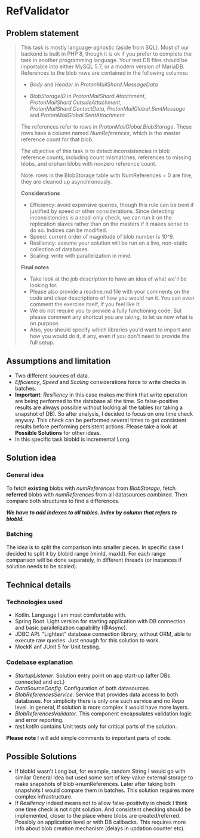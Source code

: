 # RefValidator

## Problem statement

<blockquote>
This task is mostly language-agnostic (aside from SQL). Most of our backend is built in PHP 8, though it is ok if you prefer to complete the task in another programming language. Your test DB files should be importable into either MySQL 5.7, or a modern version of MariaDB.
References to the blob rows are contained in the following columns:

* _Body_ and _Header_ in _ProtonMailShard.MessageData_

* _BlobStorageID_ in _ProtonMailShard.Attachment_, _ProtonMailShard.OutsideAttachment_,
  _ProtonMailShard.ContactData_, _ProtonMailGlobal.SentMessage_ and
  _ProtonMailGlobal.SentAttachment_

The references refer to rows in _ProtonMailGlobal.BlobStorage_. These rows have a column named
_NumReferences_, which is the master reference count for that blob.

The objective of this task is to detect inconsistencies in blob reference counts, including count
mismatches, references to missing blobs, and orphan blobs with nonzero reference count.

Note: rows in the BlobStorage table with NumReferences = 0 are fine, they are cleaned up
asynchronously.

**Considerations**

* Efficiency: avoid expensive queries, though this rule can be bent if justified by speed or other
  considerations. Since detecting inconsistencies is a read-only check, we can run it on the
  replication slaves rather than on the masters if it makes sense to do so. Indices can be modified.
* Speed: current order of magnitude of blob number is 10^9.
* Resiliency: assume your solution will be run on a live, non-static collection of databases.
* Scaling: write with parallelization in mind.

**Final notes**

* Take look at the job description to have an idea of what we'll be looking for.
* Please also provide a readme.md file with your comments on the code and clear descriptions of how
  you would run it. You can even comment the exercise itself, if you feel like it.
* We do not require you to provide a fully functioning code. But please comment any shortcut you are
  taking, to let us now what is on purpose.
* Also, you should specify which libraries you'd want to import and how you would do it, if any,
  even if you don't need to provide the full setup.

</blockquote>

## Assumptions and limitation

* Two different sources of data.
* _Efficiency_, _Speed_ and _Scaling_ considerations force to write checks in batches.
* **Important**: _Resiliency_ in this case makes me think that write operation are being performed
  to
  the database all the time. So false-positive results are always possible without locking all the
  tables (or taking a snapshot of DB).
  So after analysis, I decided to focus on one time check anyway. This check can be performed
  several times to get consistent results before performing persistent actions. Please take a look
  at **Possible Solutions** for other ideas.
* In this specific task blobId is incremental Long.

## Solution idea

### General idea

To fetch **existing** blobs with _numReferences_ from _BlobStorage_, fetch **referred** blobs with
_numReferences_ from all datasources combined.
Then compare both structures to find a differences.

_**We have to add indexes to all tables. Index by column that refers to blobId.**_

### Batching

The idea is to split the comparison into smaller pieces. In specific case I decided to split it by
blobId range (minId, maxId).
For each range comparison will be done separately, in different threads (or instances if solution
needs to be scaled).

## Technical details

### Technologies used

* Kotlin. Language I am most comfortable with.
* Spring Boot. Light version for starting application with DB connection and basic parallelization
  capability (@Async).
* JDBC API. "Lightest" database connection library, without ORM, able to execute raw queries. Just
  enough for this solution to work.
* MockK anf JUnit 5 for Unit testing.

### Codebase explanation

* _StartupListener_. Solution entry point on app start-up (after DBs connected and ect.)
* _DataSourceConfig_. Configuration of both datasources.
* _BlobReferencesService_. Service that provides data access to both databases. For simplicity there
  is only one such service and no Repo level.
  In general, if solution is more complex it would have more layers.
* _BlobReferencesValidator_. This component encapsulates validation logic and error reporting.
* _test.kotlin_ contains Unit tests only for critical parts of the solution.

**Please note** I will add simple comments to important parts of code.

## Possible Solutions

* If blobId wasn't Long but, for example, random String I would go with similar General Idea but
  used some sort of key-value external storage to make snapshots of blob->numReferences.
  Later after taking both snapshots I would compare them in batches. This solution requires more
  complex infrastructure.
* If _Resiliency_ indeed means not to allow false-positivity in check I think one time check is not
  right solution. And consistent checking should be implemented, closer to the place where blobs are
  created/referred.
  Possibly on application level or with DB callbacks. This requires more info about blob creation
  mechanism (delays in updation counter etc).
